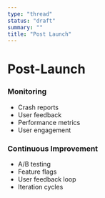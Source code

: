 ```yaml
---
type: "thread"
status: "draft"
summary: ""
title: "Post Launch"
---
```


# Post-Launch


### Monitoring
- Crash reports
- User feedback
- Performance metrics
- User engagement

### Continuous Improvement
- A/B testing
- Feature flags
- User feedback loop
- Iteration cycles

